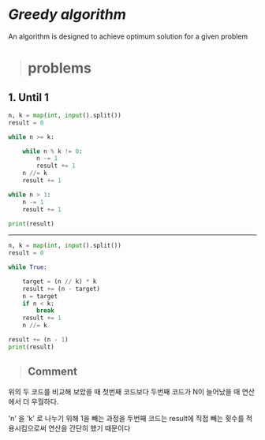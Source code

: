 # _Greedy algorithm_
An algorithm is designed to achieve optimum solution for a given problem   



># __problems__
## __1. Until 1__


```python
n, k = map(int, input().split())
result = 0

while n >= k:

    while n % k != 0:
        n -= 1
        result += 1
    n //= k
    result += 1

while n > 1:
    n -= 1
    result += 1
    
print(result)

```

---
```python
n, k = map(int, input().split())
result = 0

while True:

    target = (n // k) * k
    result += (n - target)
    n = target
    if n < k:
        break
    result += 1
    n //= k

result += (n - 1)
print(result)

```

> ## Comment
위의 두 코드를 비교해 보았을 때 첫번째 코드보다 두번째 코드가 N이 늘어났을 때 연산에서 더 우월하다. 

'n' 을 'k' 로 나누기 위해 1을 빼는 과정을 두번째 코드는 result에 직접 빼는 횟수를 적용시킴으로써 연산을 간단히 했기 때문이다 

